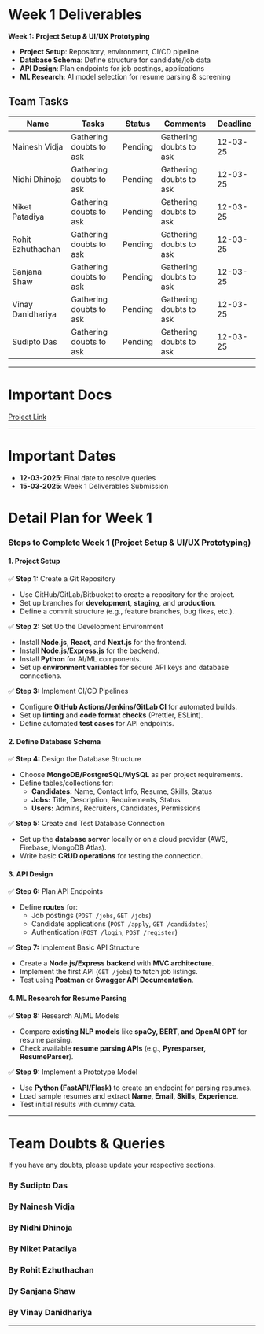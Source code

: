 # Week 1 Deliverables

**Week 1: Project Setup & UI/UX Prototyping**

- **Project Setup**: Repository, environment, CI/CD pipeline
- **Database Schema**: Define structure for candidate/job data
- **API Design**: Plan endpoints for job postings, applications
- **ML Research**: AI model selection for resume parsing & screening

## Team Tasks

| Name              | Tasks                   | Status  | Comments                | Deadline |
| ----------------- | ----------------------- | ------- | ----------------------- | -------- |
| Nainesh Vidja     | Gathering doubts to ask | Pending | Gathering doubts to ask | 12-03-25 |
| Nidhi Dhinoja     | Gathering doubts to ask | Pending | Gathering doubts to ask | 12-03-25 |
| Niket Patadiya    | Gathering doubts to ask | Pending | Gathering doubts to ask | 12-03-25 |
| Rohit Ezhuthachan | Gathering doubts to ask | Pending | Gathering doubts to ask | 12-03-25 |
| Sanjana Shaw      | Gathering doubts to ask | Pending | Gathering doubts to ask | 12-03-25 |
| Vinay Danidhariya | Gathering doubts to ask | Pending | Gathering doubts to ask | 12-03-25 |
| Sudipto Das       | Gathering doubts to ask | Pending | Gathering doubts to ask | 12-03-25 |

---

# Important Docs

[Project Link](https://promact-internship.slack.com/files/U08BN2NVCQ1/F08H17P3X99/applicant_tracking_system__ats__platform__1_.docx?origin_team=T01LGU67B8V&origin_channel=C08GJGYCZUP)

---

# Important Dates

- **12-03-2025**: Final date to resolve queries
- **15-03-2025**: Week 1 Deliverables Submission

# Detail Plan for Week 1

### **Steps to Complete Week 1 (Project Setup & UI/UX Prototyping)**

#### **1. Project Setup**

✅ **Step 1:** Create a Git Repository

- Use GitHub/GitLab/Bitbucket to create a repository for the project.
- Set up branches for **development**, **staging**, and **production**.
- Define a commit structure (e.g., feature branches, bug fixes, etc.).

✅ **Step 2:** Set Up the Development Environment

- Install **Node.js**, **React**, and **Next.js** for the frontend.
- Install **Node.js/Express.js** for the backend.
- Install **Python** for AI/ML components.
- Set up **environment variables** for secure API keys and database connections.

✅ **Step 3:** Implement CI/CD Pipelines

- Configure **GitHub Actions/Jenkins/GitLab CI** for automated builds.
- Set up **linting** and **code format checks** (Prettier, ESLint).
- Define automated **test cases** for API endpoints.

#### **2. Define Database Schema**

✅ **Step 4:** Design the Database Structure

- Choose **MongoDB/PostgreSQL/MySQL** as per project requirements.
- Define tables/collections for:
  - **Candidates:** Name, Contact Info, Resume, Skills, Status
  - **Jobs:** Title, Description, Requirements, Status
  - **Users:** Admins, Recruiters, Candidates, Permissions

✅ **Step 5:** Create and Test Database Connection

- Set up the **database server** locally or on a cloud provider (AWS, Firebase, MongoDB Atlas).
- Write basic **CRUD operations** for testing the connection.

#### **3. API Design**

✅ **Step 6:** Plan API Endpoints

- Define **routes** for:
  - Job postings (`POST /jobs`, `GET /jobs`)
  - Candidate applications (`POST /apply`, `GET /candidates`)
  - Authentication (`POST /login`, `POST /register`)

✅ **Step 7:** Implement Basic API Structure

- Create a **Node.js/Express backend** with **MVC architecture**.
- Implement the first API (`GET /jobs`) to fetch job listings.
- Test using **Postman** or **Swagger API Documentation**.

#### **4. ML Research for Resume Parsing**

✅ **Step 8:** Research AI/ML Models

- Compare **existing NLP models** like **spaCy, BERT, and OpenAI GPT** for resume parsing.
- Check available **resume parsing APIs** (e.g., **Pyresparser, ResumeParser**).

✅ **Step 9:** Implement a Prototype Model

- Use **Python (FastAPI/Flask)** to create an endpoint for parsing resumes.
- Load sample resumes and extract **Name, Email, Skills, Experience**.
- Test initial results with dummy data.

---

# Team Doubts & Queries

If you have any doubts, please update your respective sections.

### By Sudipto Das

### By Nainesh Vidja

### By Nidhi Dhinoja

### By Niket Patadiya

### By Rohit Ezhuthachan

### By Sanjana Shaw

### By Vinay Danidhariya

---
